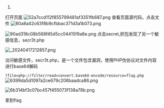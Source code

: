 1.

打开页面
![52a7ccd112f855799481af3351fb687.png](https://s2.loli.net/2024/04/17/emzWavRhCpfJqL3.png)
查看页面源代码，点击文件
![60a8a42c63f8b9cfbbac371d3a1b073.png](https://s2.loli.net/2024/04/17/a2W6hcxrgeunQZk.png)

![90ad318c08b568f45d5cc04415f9a8e.png](https://s2.loli.net/2024/04/17/SitdHcs1T6plyA9.png)
点击secret,抓包发现了另一个敏感信息，secr3t.php

![_20240417212857.png](https://s2.loli.net/2024/04/17/TzdWxHFm4vS13uN.jpg)

访问敏感文件，secr3t.php，是一个文件包含漏洞，使用PHP伪协议对文件内容进行base64解码

 `?file=php://filter/read=convert.base64-encode/resource=flag.php`
![6399da5d1097a2ce679c206baadca86.png](https://s2.loli.net/2024/04/17/agBuWrtEfvyOHD7.png)


![6b314bf3c07bc457f455073f138a78b.png](https://s2.loli.net/2024/04/17/tQV4qYXRWl1MyLB.png)

拿到flag